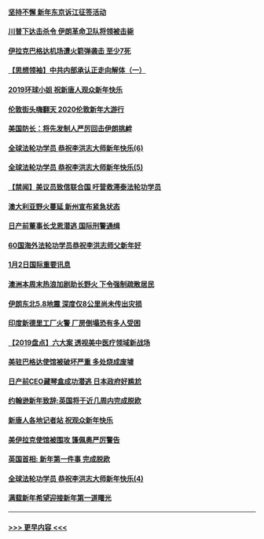 #### [坚持不懈 新年东京诉江征签活动](../pages/prog202/a102744303.md?t=01031811) 
#### [川普下达击杀令 伊朗革命卫队将领被击毙](../pages/prog202/a102741911.md?t=01031811) 
#### [伊拉克巴格达机场遭火箭弹袭击 至少7死](../pages/prog202/a102744115.md?t=01031811) 
#### [【思想领袖】中共内部承认正走向解体（一）](../pages/prog202/a102744097.md?t=01031811) 
#### [2019环球小姐 祝新唐人观众新年快乐](../pages/prog202/a102744043.md?t=01031811) 
#### [伦敦街头嗨翻天 2020伦敦新年大游行](../pages/prog202/a102743925.md?t=01031811) 
#### [美国防长：将先发制人严厉回击伊朗挑衅](../pages/prog202/a102743930.md?t=01031811) 
#### [全球法轮功学员 恭祝李洪志大师新年快乐(6)](../pages/prog202/a102743899.md?t=01031811) 
#### [全球法轮功学员 恭祝李洪志大师新年快乐(5)](../pages/prog202/a102743766.md?t=01031811) 
#### [【禁闻】美议员致信联合国 吁营救滞泰法轮功学员](../pages/prog202/a102743781.md?t=01031811) 
#### [澳大利亚野火蔓延 新州宣布紧急状态](../pages/prog202/a102743681.md?t=01031811) 
#### [日产前董事长戈恩潜逃 国际刑警通缉](../pages/prog202/a102743676.md?t=01031811) 
#### [60国海外法轮功学员恭祝李洪志师父新年好](../pages/prog202/a102743628.md?t=01031811) 
#### [1月2日国际重要讯息](../pages/prog202/a102743488.md?t=01031811) 
#### [澳洲本周末热浪加剧助长野火 下令强制疏散居民](../pages/prog202/a102743421.md?t=01031811) 
#### [伊朗东北5.8地震 深度仅8公里尚未传出灾损](../pages/prog202/a102743396.md?t=01031811) 
#### [印度新德里工厂火警 厂房倒塌恐有多人受困](../pages/prog202/a102743386.md?t=01031811) 
#### [【2019盘点】六大案 透视美中医疗领域新战场](../pages/prog202/a102743227.md?t=01031811) 
#### [美驻巴格达使馆被破坏严重 多处烧成废墟](../pages/prog202/a102743244.md?t=01031811) 
#### [日产前CEO藏琴盒成功潜逃 日本政府好尴尬](../pages/prog202/a102742937.md?t=01031811) 
#### [约翰逊新年致辞:英国将于近几周内完成脱欧](../pages/prog202/a102742956.md?t=01031811) 
#### [新唐人各地记者站 祝观众新年快乐](../pages/prog202/a102742785.md?t=01031811) 
#### [美伊拉克使馆被围攻 篷佩奥严厉警告](../pages/prog202/a102742994.md?t=01031811) 
#### [英国首相: 新年第一件事 完成脱欧](../pages/prog202/a102742907.md?t=01031811) 
#### [全球法轮功学员 恭祝李洪志大师新年快乐(4)](../pages/prog202/a102742900.md?t=01031811) 
#### [满载新年希望迎接新年第一道曙光](../pages/prog202/a102742809.md?t=01031811) 

----
#### [ >>> 更早内容 <<< ](../indexes/prog202-earlier.md)
